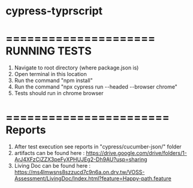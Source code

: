# cypress-typrscript


=====================
RUNNING TESTS
=====================

1. Navigate to root directory (where package.json is)
2. Open terminal in this location
3. Run the command "npm install"
4. Run the command "npx cypress run --headed --browser chrome"
5. Tests should run in chrome browser


=======================
Reports
=======================

1. After test execution see reports in "cypress/cucumber-json/" folder
2. artifacts can be found here : https://drive.google.com/drive/folders/1-ArJ4XFzCjZZX3peFyXPHUJEg2-Dh9AU?usp=sharing
3. Living Doc can be found here : https://ms4lmwsns8szzucd7c9n6a.on.drv.tw/VOSS-Assessment/LivingDoc/Index.html?feature=Happy-path.feature



